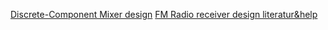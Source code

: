[Discrete-Component Mixer design](https://ham.stackexchange.com/questions/23256/discrete-component-mixer-design)
[FM Radio receiver design literatur&help ](https://www.reddit.com/r/rfelectronics/comments/11s3vuj/fm_radio_receiver_design_literaturhelp/)